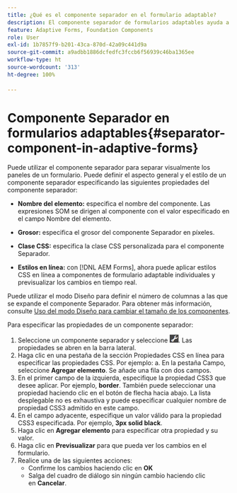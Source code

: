 ```yaml
---
title: ¿Qué es el componente separador en el formulario adaptable?
description: El componente separador de formularios adaptables ayuda a separar visualmente las secciones de un formulario.
feature: Adaptive Forms, Foundation Components
role: User
exl-id: 1b7857f9-b201-43ca-870d-42a09c441d9a
source-git-commit: a9adbb1886dcfedfc3fccb6f56939c46ba1365ee
workflow-type: ht
source-wordcount: '313'
ht-degree: 100%

---
```


# Componente Separador en formularios adaptables{#separator-component-in-adaptive-forms}

Puede utilizar el componente separador para separar visualmente los paneles de un formulario. Puede definir el aspecto general y el estilo de un componente separador especificando las siguientes propiedades del componente separador:

* **Nombre del elemento:** especifica el nombre del componente. Las expresiones SOM se dirigen al componente con el valor especificado en el campo Nombre del elemento.
* **Grosor:** especifica el grosor del componente Separador en píxeles.

* **Clase CSS:** especifica la clase CSS personalizada para el componente Separador.

* **Estilos en línea:** con [!DNL AEM Forms], ahora puede aplicar estilos CSS en línea a componentes de formulario adaptable individuales y previsualizar los cambios en tiempo real.

Puede utilizar el modo Diseño para definir el número de columnas a las que se expande el componente Separador. Para obtener más información, consulte [Uso del modo Diseño para cambiar el tamaño de los componentes](resize-using-layout-mode.md).

Para especificar las propiedades de un componente separador:

1. Seleccione un componente separador y seleccione ![cmppr](assets/cmppr.png). Las propiedades se abren en la barra lateral.
1. Haga clic en una pestaña de la sección Propiedades CSS en línea para especificar las propiedades CSS. Por ejemplo: a. En la pestaña Campo, seleccione **Agregar elemento**. Se añade una fila con dos campos.
1. En el primer campo de la izquierda, especifique la propiedad CSS3 que desee aplicar. Por ejemplo, **border**. También puede seleccionar una propiedad haciendo clic en el botón de flecha hacia abajo. La lista desplegable no es exhaustiva y puede especificar cualquier nombre de propiedad CSS3 admitido en este campo.
1. En el campo adyacente, especifique un valor válido para la propiedad CSS3 especificada. Por ejemplo, **3px solid black**.
1. Haga clic en **Agregar elemento** para especificar otra propiedad y su valor.
1. Haga clic en **Previsualizar** para que pueda ver los cambios en el formulario.
1. Realice una de las siguientes acciones:
   * Confirme los cambios haciendo clic en **OK**
   * Salga del cuadro de diálogo sin ningún cambio haciendo clic en **Cancelar**.
